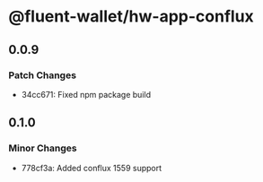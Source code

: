 # @fluent-wallet/hw-app-conflux

## 0.0.9

### Patch Changes

- 34cc671: Fixed npm package build

## 0.1.0

### Minor Changes

- 778cf3a: Added conflux 1559 support

